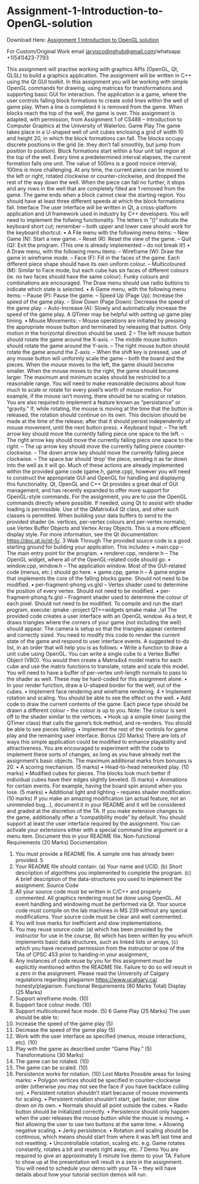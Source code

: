 # Assignment-1-Introduction-to-OpenGL-solution

Download Here: [Assignment 1 Introduction to OpenGL solution](https://jarviscodinghub.com/assignment/assignment-1-introduction-to-opengl-solution/)

For Custom/Original Work email jarviscodinghub@gmail.com/whatsapp +1(541)423-7793

This assignment will practise working with graphics APIs (OpenGL, Qt, GLSL) to build a graphics
application. The assignment will be written in C++ using the Qt GUI toolkit. In this assignment
you will be working with simple OpenGL commands for drawing, using matrices for transformations and supporting basic GUI for interaction.
The application is a game, where the user controls falling block formations to create solid lines
within the well of game play. When a line is completed it is removed from the game. When blocks
reach the top of the well, the game is over.
This assignment is adapted, with permission, from Assignment 1 of CS488 – Introduction to Computer Graphics at the University of Waterloo.
Game Play
The game takes place in a U-shaped well of unit cubes enclosing a grid of width 10 and height 20,
in which the block formations can fall. The blocks occupy discrete positions in the grid (ie. they
don’t fall smoothly, but jump from position to position).
Block formations start within a four unit tall region at the top of the well. Every time a predetermined interval elapses, the current formation falls one unit. The value of 500ms is a good
novice interval; 100ms is more challenging. At any time, the current piece can be moved to the left
or right, rotated clockwise or counter-clockwise, and dropped the rest of the way down the well.
When the piece can fall no further, it stops and any rows in the well that are completely filled are
1
removed from the game. The game ends when a block cannot clear the starting region.
You should have at least three different speeds at which the block formations fall.
Interface
The user interface will be written in Qt, a cross-platform application and UI framework used in
industry by C++ developers. You will need to implement the follwing functionality. The letters in
”()” indicate the keyboard short cut; remember – both upper and lower case should work for the
keyboard shortcut.
• A File menu with the following menu items:
– New Game (N): Start a new game.
– Reset (R): Reset the view of the game.
– Quit (Q): Exit the program. (This one is already implemented – do not break it!)
• A Draw menu, with the following menu items:
– Wireframe (W): Draw the game in wireframe mode.
– Face (F): Fill in the faces of the game. Each different piece shape should have its
own uniform colour.
– Multicoloured (M): Similar to Face mode, but each cube has six faces of different colours (ie. no two faces should have the same colour). Funky colours and
combinations are encouraged.
The Draw menu should use radio buttons to indicate which state is selected.
• A Game menu, with the following menu items:
– Pause (P): Pause the game.
– Speed Up (Page Up): Increase the speed of the game play.
– Slow Down (Page Down): Decrease the speed of the game play.
– Auto-Increase (A): Slowly and automatically increase the speed of the game
play.
A QTimer may be helpful with setting up game play timing.
• Mouse Movements:
– Mouse operations are initiated by pressing the appropriate mouse button and terminated
by releasing that button. Only motion in the horizontal direction should be used.
2
– The left mouse button should rotate the game around the X-axis.
– The middle mouse button should rotate the game around the Y-axis.
– The right mouse button should rotate the game around the Z-axis.
– When the shift key is pressed, use of any mouse button will uniformly scale the
game – both the board and the pieces. When the mouse moves to the left, the game
should become smaller. When the mouse moves to the right, the game should become
larger. The maximum and minimum scales should be restricted to a reasonable range.
You will need to make reasonable decisions about how much to scale or rotate for every
pixel’s worth of mouse motion. For example, if the mouse isn’t moving, there should be no
scaling or rotation.
You are also required to implement a feature known as “persistance” or “gravity.” If, while
rotating, the mouse is moving at the time that the button is released, the rotation should
continue on its own. This decision should be made at the time of the release; after that it
should persist independently of mouse movement, until the next button press.
• Keyboard Input:
– The left arrow key should move the currently falling piece one space to the left.
– The right arrow key should move the currently falling piece one space to the right.
– The up arrow key should move the currently falling piece counter-clockwise.
– The down arrow key should move the currently falling piece clockwise.
– The space bar should ‘drop’ the piece, sending it as far down into the well as it will go.
Much of these actions are already implemented within the provided game code (game.h,
game.cpp), however you will need to construct the appropriate GUI and OpenGL for handling
and displaying this functionality.
Qt, OpenGL and C++
Qt provides a great deal of GUI management, and has recently expanded to offer more support
for OpenGL-style commands. For the assignment, you are to use the OpenGL commands directly where possible. If needed, using Qt to assist with shader loading is permissible. Use of the
QMatrix4x4 Qt class, and other such classes is permitted.
When building your data buffers to send to the provided shader (ie. vertices, per-vertex colours and
per-vertex normals), use Vertex Buffer Objects and Vertex Array Objects. This
is a more efficient display style.
For more information, see the Qt documentation: https://doc.qt.io/qt-5/.
3
Walk Through
The provided source code is a good starting ground for building your application. This includes:
• main.cpp – The main entry point for the program.
• renderer.cpp, renderer.h – The OpenGL widget, where all of the OpenGL-related
code should go.
• window.cpp, window.h – The application window. Most of the GUI-related code
(menus, etc.) should go here.
• game.cpp, game.h – A game engine that implements the core of the falling blocks
game. Should not need to be modified.
• per-fragment-phong.vs.glsl – Vertex shader used to determine the position of every vertex. Should not need to be modified.
• per-fragment-phong.fs.glsl – Fragment shader used to determine the colour of
each pixel. Should not need to be modified.
To compile and run the start program, execute:
qmake -project QT+=widgets
qmake
make
./a1
The provided code creates a user interface with an OpenGL window. As a test, it draws triangles
where the corners of your game (not including the well) should appear. The camera is setup so
that the triangles appear centered and correctly sized. You need to modify this code to render the
current state of the game and respond to user interface events. A suggested to-do list, in an order
that will help you is as follows:
• Write a function to draw a unit cube using OpenGL.
You can write a single cube to a Vertex Buffer Object (VBO). You would then create a
Matrix4x4 model matrix for each cube and use the matrix functions to translate, rotate and
scale this model. You will need to have a buffer of per-vertex unit-length normals to pass to
the shader as well. These may be hard-coded for this assignment alone.
• In your render function, draw a U-shaped border for the well, out of the cubes.
• Implement face rendering and wireframe rendering.
4
• Implement rotation and scaling. You should be able to see the effect on the well.
• Add code to draw the current contents of the game. Each piece type should be drawn a
different colour – the colour is up to you.
Note: The colour is sent off to the shader similar to the vertices.
• Hook up a simple timer (using the QTimer class) that calls the game’s tick method, and
re-renders. You should be able to see pieces falling.
• Implement the rest of the controls for game play and the remaining user interface.
Bonus (20 Marks)
There are lots of ways this simple application could be modified to enhance playability and attractiveness. You are encouraged to experiment with the code to implement these sorts of changes, as
long as you have already met the assignment’s basic objects. The maximum additional marks from
bonuses is 20.
• A scoring mechanism. (5 marks)
• Head-to-head networked play. (10 marks)
• Modified cubes for pieces. The blocks look much better if individual cubes have their edges
slightly beveled. (5 marks)
• Animations for certain events. For example, having the board spin around when you lose. (5
marks)
• Additional light and lighting – requires shader modification. (10 marks)
If you make an amazing modification (an actual feature, not an unintended bug…), document it in
your README and it will be considered and graded at the discretion of the TA.
If you make extensive changes to the game, additionally offer a “compatibility mode” by default.
You should support at least the user interface required by the assignment. You can activate your
extensions either with a special command line argument or a menu item. Document this in your
README file.
Non-functional Requirements (20 Marks)
Documentation
1. You must provide a README file. A sample one has already been provided.
5
2. Your README file should contain:
(a) Your name and UCID.
(b) Short description of algorithms you implemented to complete the program.
(c) A brief description of the data-structures you used to implement the assignment.
Source Code
1. All your source code must be written in C/C++ and properly commented. All graphics rendering must be done using OpenGL. All event handling and windowing must be performed
via Qt. Your source code must compile on the lab machines in MS 239 without any special
modifications. Your source code must be clear and well commented.
2. You will lose marks for inefficient and slow implementations.
3. You may reuse source code:
(a) which has been provided by the instructor for use in the course,
(b) which has been written by you which implements basic data structures, such as linked
lists or arrays,
(c) which you have received permission from the instructor or one of the TAs of CPSC 453
prior to handing-in your assignment,
4. Any instances of code reuse by you for this assignment must be explicitly mentioned within
the README file. Failure to do so will result in a zero in the assignment. Please read the
University of Calgary regulations regarding plagiarism https://www.ucalgary.ca/
honesty/plagiarism.
Functional Requirements (80 Marks Total)
Display (25 Marks)
1. Support wireframe mode. (10)
2. Support face colour mode. (10)
3. Support multicoloured face mode. (5)
6
Game Play (25 Marks)
The user should be able to:
1. Increase the speed of the game play (5)
2. Decrease the speed of the game play (5)
3. Work with the user interface as specified (menus, mouse interactions, etc). (10)
4. Play with the game as described under “Game Play.” (5)
Transformations (30 Marks)
1. The game can be rotated. (10)
2. The game can be scaled. (10)
3. Persistence works for rotation. (10)
Lost Marks
Possible areas for losing marks:
• Polygon vertices should be specified in counter-clockwise order (otherwise you may not see
the face if you have backface culling on).
• Persistent rotation shouldn’t start because of mouse movements for scaling.
• Persistent rotation shouldn’t start, get faster, nor slow down on its own.
• Normals should all point outside the cubes.
• Radio button should be initialized correctly.
• Persistence should only happen when the user releases the mouse button while the mouse is
moving.
• Not allowing the user to use two buttons at the same time.
• Allowing negative scaling.
• Jerky persistence.
• Rotation and scaling should be continous, which means should start from where it was left
last time and not resetting.
• Uncontrollable rotation, scaling etc. e.g. Game rotates constantly, rotates a bit and resets
right away, etc.
7
Demo
You are required to give an approximately 5 minute live demo to your TA. Failure to show up at
the presentation will result in a zero in the assignment. You will need to schedule your demo with
your TA – they will have details about how your tutorial section demos will run.

